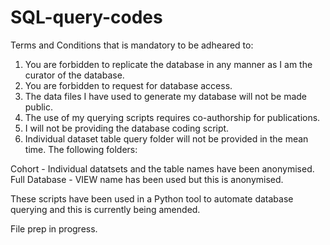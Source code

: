 # SQL-query-codes
Terms and Conditions that is mandatory to be adheared to:

1. You are forbidden to replicate the database in any manner as I am the curator of the database.
2. You are forbidden to request for database access.
3. The data files I have used to generate my database will not be made public.
4. The use of my querying scripts requires co-authorship for publications.
5. I will not be providing the database coding script.
6. Individual dataset table query folder will not be provided in the mean time.
The following folders:

Cohort - Individual datatsets and the table names have been anonymised.
Full Database - VIEW name has been used but this is anonymised.

These scripts have been used in a Python tool to automate database querying and this is currently being amended.

File prep in progress.
